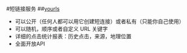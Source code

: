 #短链接服务
##[yourls][1]
- 可以公开（任何人都可以用它创建短连接）或者私有（只能你自己使用）
- 可以随机，顺序或者自定义 URL 关键字
- 详细的点击统计报表：历史点击，来源，地理位置
- 全面开放API





[1]: https://github.com/YOURLS/YOURLS
